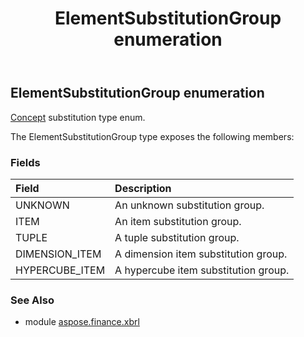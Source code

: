 ﻿---
title: ElementSubstitutionGroup enumeration
second_title: Aspose.Finance for Python via .NET API References
description: 
type: docs
weight: 600
url: /python-net/aspose.finance.xbrl/elementsubstitutiongroup/
is_root: false
---

## ElementSubstitutionGroup enumeration

[Concept](/finance/python-net/aspose.finance.xbrl/concept) substitution type enum.



The ElementSubstitutionGroup type exposes the following members:

### Fields
| Field | Description |
| :- | :- |
| UNKNOWN | An unknown substitution group. |
| ITEM | An item substitution group. |
| TUPLE | A tuple substitution group. |
| DIMENSION_ITEM | A dimension item substitution group. |
| HYPERCUBE_ITEM | A hypercube item substitution group. |


### See Also

* module [aspose.finance.xbrl](../)
